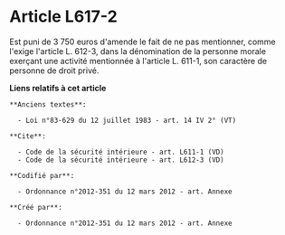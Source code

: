 # Article L617-2

Est puni de 3 750 euros d'amende le fait de ne pas mentionner, comme l'exige l'article L. 612-3, dans la dénomination de la
personne morale exerçant une activité mentionnée à l'article L. 611-1, son caractère de personne de droit privé.

**Liens relatifs à cet article**

	**Anciens textes**:

	  - Loi n°83-629 du 12 juillet 1983 - art. 14 IV 2° (VT)

	**Cite**:

	  - Code de la sécurité intérieure - art. L611-1 (VD)
	  - Code de la sécurité intérieure - art. L612-3 (VD)

	**Codifié par**:

	  - Ordonnance n°2012-351 du 12 mars 2012 - art. Annexe

	**Créé par**:

	  - Ordonnance n°2012-351 du 12 mars 2012 - art. Annexe
